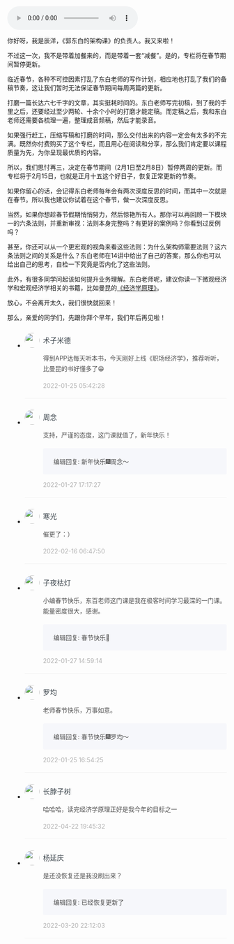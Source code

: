 <audio title="春节快乐｜一篇暂停更新的说明" src="https://static001.geekbang.org/resource/audio/93/2e/935b74f3625ccca92acf06609cb9332e.mp3" controls="controls"></audio> 
<p>你好呀，我是辰洋，《郭东白的架构课》的负责人。我又来啦！</p><p>不过这一次，我不是带着加餐来的，而是带着一套“减餐”。是的，专栏将在春节期间暂停更新。</p><p>临近春节，各种不可控因素打乱了东白老师的写作计划，相应地也打乱了我们的备稿节奏，这让我们暂时无法保证春节期间每周两篇的更新。</p><p>打磨一篇长达六七千字的文章，其实挺耗时间的。东白老师写完初稿，到了我的手里之后，还要经过至少两轮、十余个小时的打磨才能定稿。而定稿之后，我和东白老师还需要各梳理一遍，整理成音频稿，然后才能录音。</p><p>如果强行赶工，压缩写稿和打磨的时间，那么交付出来的内容一定会有太多的不完满。既然你付费购买了这个专栏，而且用心在阅读和分享，那么我们肯定要以课程质量为先，为你呈现最优质的内容。</p><p>所以，我们思忖再三，决定在春节期间（2月1日至2月8日）暂停两周的更新。而专栏将于2月15日，也就是正月十五这个好日子，恢复正常更新的节奏。</p><p>如果你留心的话，会记得东白老师每年会有两次深度反思的时间，而其中一次就是在春节。所以我也建议你试着在这个春节，做一次深度反思。</p><p>当然，如果你想趁春节假期悄悄努力，然后惊艳所有人。那你可以再回顾一下模块一的六条法则，并重新审视：法则本身完整吗？有更好的案例吗？你看到过反例吗？</p><!-- [[[read_end]]] --><p>甚至，你还可以从一个更宏观的视角来看这些法则：为什么架构师需要法则？这六条法则之间的关系是什么？东白老师在14讲中给出了自己的答案，那么你也可以给出自己的思考，自检一下究竟是否内化了这些法则。</p><p>此外，有很多同学问起该如何提升业务理解。东白老师呢，建议你读一下微观经济学和宏观经济学相关的书籍，比如曼昆的<a href="https://baike.baidu.com/item/%E7%B6%93%E6%BF%9F%E5%AD%B8%E5%8E%9F%E7%90%86/1562">《经济学原理》</a>。</p><p>放心，不会离开太久，我们很快就回来！</p><p>那么，亲爱的同学们，先跟你拜个早年，我们年后再见啦！</p>
<style>
    ul {
      list-style: none;
      display: block;
      list-style-type: disc;
      margin-block-start: 1em;
      margin-block-end: 1em;
      margin-inline-start: 0px;
      margin-inline-end: 0px;
      padding-inline-start: 40px;
    }
    li {
      display: list-item;
      text-align: -webkit-match-parent;
    }
    ._2sjJGcOH_0 {
      list-style-position: inside;
      width: 100%;
      display: -webkit-box;
      display: -ms-flexbox;
      display: flex;
      -webkit-box-orient: horizontal;
      -webkit-box-direction: normal;
      -ms-flex-direction: row;
      flex-direction: row;
      margin-top: 26px;
      border-bottom: 1px solid rgba(233,233,233,0.6);
    }
    ._2sjJGcOH_0 ._3FLYR4bF_0 {
      width: 34px;
      height: 34px;
      -ms-flex-negative: 0;
      flex-shrink: 0;
      border-radius: 50%;
    }
    ._2sjJGcOH_0 ._36ChpWj4_0 {
      margin-left: 0.5rem;
      -webkit-box-flex: 1;
      -ms-flex-positive: 1;
      flex-grow: 1;
      padding-bottom: 20px;
    }
    ._2sjJGcOH_0 ._36ChpWj4_0 ._2zFoi7sd_0 {
      font-size: 16px;
      color: #3d464d;
      font-weight: 500;
      -webkit-font-smoothing: antialiased;
      line-height: 34px;
    }
    ._2sjJGcOH_0 ._36ChpWj4_0 ._2_QraFYR_0 {
      margin-top: 12px;
      color: #505050;
      -webkit-font-smoothing: antialiased;
      font-size: 14px;
      font-weight: 400;
      white-space: normal;
      word-break: break-all;
      line-height: 24px;
    }
    ._2sjJGcOH_0 ._10o3OAxT_0 {
      margin-top: 18px;
      border-radius: 4px;
      background-color: #f6f7fb;
    }
    ._2sjJGcOH_0 ._3klNVc4Z_0 {
      display: -webkit-box;
      display: -ms-flexbox;
      display: flex;
      -webkit-box-orient: horizontal;
      -webkit-box-direction: normal;
      -ms-flex-direction: row;
      flex-direction: row;
      -webkit-box-pack: justify;
      -ms-flex-pack: justify;
      justify-content: space-between;
      -webkit-box-align: center;
      -ms-flex-align: center;
      align-items: center;
      margin-top: 15px;
    }
    ._2sjJGcOH_0 ._10o3OAxT_0 ._3KxQPN3V_0 {
      color: #505050;
      -webkit-font-smoothing: antialiased;
      font-size: 14px;
      font-weight: 400;
      white-space: normal;
      word-break: break-word;
      padding: 20px 20px 20px 24px;
    }
    ._2sjJGcOH_0 ._3klNVc4Z_0 {
      display: -webkit-box;
      display: -ms-flexbox;
      display: flex;
      -webkit-box-orient: horizontal;
      -webkit-box-direction: normal;
      -ms-flex-direction: row;
      flex-direction: row;
      -webkit-box-pack: justify;
      -ms-flex-pack: justify;
      justify-content: space-between;
      -webkit-box-align: center;
      -ms-flex-align: center;
      align-items: center;
      margin-top: 15px;
    }
    ._2sjJGcOH_0 ._3Hkula0k_0 {
      color: #b2b2b2;
      font-size: 14px;
    }
</style><ul><li>
<div class="_2sjJGcOH_0"><img src="https://static001.geekbang.org/account/avatar/00/1c/f6/27/c27599ae.jpg"
  class="_3FLYR4bF_0">
<div class="_36ChpWj4_0">
  <div class="_2zFoi7sd_0"><span>术子米德</span>
  </div>
  <div class="_2_QraFYR_0">得到APP达每天听本书，今天刚好上线《职场经济学》，推荐听听，比曼昆的书好懂多了😁</div>
  <div class="_10o3OAxT_0">
    
  </div>
  <div class="_3klNVc4Z_0">
    <div class="_3Hkula0k_0">2022-01-25 05:42:28</div>
  </div>
</div>
</div>
</li>
<li>
<div class="_2sjJGcOH_0"><img src="https://static001.geekbang.org/account/avatar/00/12/07/ee/e99df3a2.jpg"
  class="_3FLYR4bF_0">
<div class="_36ChpWj4_0">
  <div class="_2zFoi7sd_0"><span>周念</span>
  </div>
  <div class="_2_QraFYR_0">支持，严谨的态度，这门课就值了，新年快乐！</div>
  <div class="_10o3OAxT_0">
    <p class="_3KxQPN3V_0">编辑回复: 新年快乐🎆周念～</p>
  </div>
  <div class="_3klNVc4Z_0">
    <div class="_3Hkula0k_0">2022-01-27 17:17:27</div>
  </div>
</div>
</div>
</li>
<li>
<div class="_2sjJGcOH_0"><img src="https://static001.geekbang.org/account/avatar/00/12/67/ab/fcf0cec4.jpg"
  class="_3FLYR4bF_0">
<div class="_36ChpWj4_0">
  <div class="_2zFoi7sd_0"><span>寒光</span>
  </div>
  <div class="_2_QraFYR_0">催更了：）</div>
  <div class="_10o3OAxT_0">
    
  </div>
  <div class="_3klNVc4Z_0">
    <div class="_3Hkula0k_0">2022-02-16 06:47:50</div>
  </div>
</div>
</div>
</li>
<li>
<div class="_2sjJGcOH_0"><img src="https://static001.geekbang.org/account/avatar/00/14/bf/3e/cdc36608.jpg"
  class="_3FLYR4bF_0">
<div class="_36ChpWj4_0">
  <div class="_2zFoi7sd_0"><span>子夜枯灯</span>
  </div>
  <div class="_2_QraFYR_0">小编春节快乐，东百老师这门课是我在极客时间学习最深的一门课。能量密度很大，感谢。</div>
  <div class="_10o3OAxT_0">
    <p class="_3KxQPN3V_0">编辑回复: 春节快乐🍾️</p>
  </div>
  <div class="_3klNVc4Z_0">
    <div class="_3Hkula0k_0">2022-01-27 14:59:14</div>
  </div>
</div>
</div>
</li>
<li>
<div class="_2sjJGcOH_0"><img src="https://static001.geekbang.org/account/avatar/00/2b/a0/50/390187f3.jpg"
  class="_3FLYR4bF_0">
<div class="_36ChpWj4_0">
  <div class="_2zFoi7sd_0"><span>罗均</span>
  </div>
  <div class="_2_QraFYR_0">老师春节快乐，万事如意。</div>
  <div class="_10o3OAxT_0">
    <p class="_3KxQPN3V_0">编辑回复: 春节快乐🎆罗均～</p>
  </div>
  <div class="_3klNVc4Z_0">
    <div class="_3Hkula0k_0">2022-01-25 16:54:25</div>
  </div>
</div>
</div>
</li>
<li>
<div class="_2sjJGcOH_0"><img src="https://static001.geekbang.org/account/avatar/00/12/0c/52/f25c3636.jpg"
  class="_3FLYR4bF_0">
<div class="_36ChpWj4_0">
  <div class="_2zFoi7sd_0"><span>长脖子树</span>
  </div>
  <div class="_2_QraFYR_0">哈哈哈，读完经济学原理正好是我今年的目标之一</div>
  <div class="_10o3OAxT_0">
    
  </div>
  <div class="_3klNVc4Z_0">
    <div class="_3Hkula0k_0">2022-04-22 19:45:32</div>
  </div>
</div>
</div>
</li>
<li>
<div class="_2sjJGcOH_0"><img src="https://static001.geekbang.org/account/avatar/00/24/47/14/95e11198.jpg"
  class="_3FLYR4bF_0">
<div class="_36ChpWj4_0">
  <div class="_2zFoi7sd_0"><span>杨延庆</span>
  </div>
  <div class="_2_QraFYR_0">是还没恢复还是我没刷出来？</div>
  <div class="_10o3OAxT_0">
    <p class="_3KxQPN3V_0">编辑回复: 已经恢复更新了</p>
  </div>
  <div class="_3klNVc4Z_0">
    <div class="_3Hkula0k_0">2022-03-20 22:12:03</div>
  </div>
</div>
</div>
</li>
</ul>